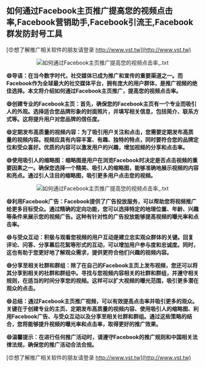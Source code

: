 ## **如何通过Facebook主页推广提高您的视频点击率,Facebook营销助手,Facebook引流王,Facebook群发防封号工具**

[😍想了解推广相关软件的朋友请登录 http://www.vst.tw](http://www.vst.tw)

 <center><img src="https://vst.tw/MP4/tuiguang/png/6.png" alt="如何通过Facebook主页推广提高您的视频点击率_.txt"></center>

**😄导语：在当今数字时代，社交媒体已成为推广和宣传的重要渠道之一。而Facebook作为全球最大的社交媒体平台，拥有庞大的用户群体，是推广视频的绝佳选择。本文将介绍如何通过Facebook主页推广，提高您的视频点击率。**

**😄创建专业的Facebook主页：首先，确保您的Facebook主页有一个专业而吸引人的外观。选择适合您品牌形象的封面照片，并填写相关信息，包括简介、联系方式等。这将提升用户对您品牌的信任度。**

**😄定期发布高质量的视频内容：为了吸引用户关注和点击，您需要定期发布高质量的视频内容。视频应具有内容丰富、有趣、独特的特点，同时要符合您的品牌定位和受众喜好。优质的内容可以激发用户的兴趣，增加视频的分享和点击率。**

**😄使用吸引人的缩略图：缩略图是用户在浏览Facebook时决定是否点击视频的重要因素之一。确保您选择一个精美、吸引人的缩略图，能够准确地展示视频的内容和亮点。通过引人注目的缩略图，吸引更多用户点击您的视频。**

 <center><img src="https://vst.tw/MP4/tuiguang/png/5.png" alt="如何通过Facebook主页推广提高您的视频点击率_.txt"></center>

**😄利用Facebook广告：Facebook提供了广告投放服务，可以帮助您将视频推广给更多目标受众。通过精确的定向功能，您可以选择特定的地理位置、年龄、兴趣等条件来展示您的视频广告。这种有针对性的广告投放能够提高视频的曝光率和点击率。**

**😄与受众互动：积极与观看您视频的用户互动是建立忠实观众群体的关键。回复评论、问答、分享幕后花絮等形式的互动，可以增加用户参与度和忠诚度。同时，这也有助于您更好地了解观众需求，提供更符合他们兴趣的视频内容。**

**😄分享至相关社群和群组：除了在自己的Facebook主页上发布视频，您还可以将其分享到相关的社群和群组中。寻找与您视频内容相关的社群和群组，并遵守相关规则，在适当的时间分享您的视频。这样可以扩大视频的曝光范围，吸引更多潜在观众的点击。**

**😄总结：通过Facebook主页推广视频，可以有效提高点击率并吸引更多的观众。关键在于创建专业的主页、定期发布高质量的视频内容、使用吸引人的缩略图、利用Facebook广告、与受众互动以及分享至相关社群和群组。通过这些策略的结合，您将能够提升视频的曝光率和点击率，取得更好的推广效果。**

**😄温馨提示：在进行任何推广活动时，请遵守Facebook的推广规则和中国相关法律法规，确保您的推广活动合法合规。**

[😍想了解推广相关软件的朋友请登录 http://www.vst.tw](http://www.vst.tw)



